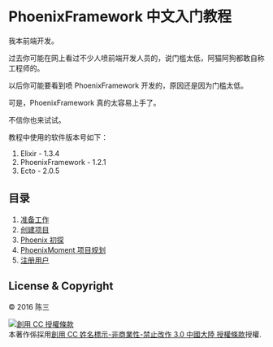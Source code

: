 # PhoenixFramework 中文入门教程

我本前端开发。

过去你可能在网上看过不少人喷前端开发人员的，说门槛太低，阿猫阿狗都敢自称工程师的。

以后你可能要看到喷 PhoenixFramework 开发的，原因还是因为门槛太低。

可是，PhoenixFramework 真的太容易上手了。

不信你也来试试。

教程中使用的软件版本号如下：

1. Elixir - 1.3.4
2. PhoenixFramework - 1.2.1
3. Ecto - 2.0.5

## 目录

1. [准备工作](00-prepare.md)
2. [创建项目](01-create-project.md)
3. [Phoenix 初探](02-explore-phoenix.md)
4. [PhoenixMoment 项目规划](03-phoenix-moment.md)
5. [注册用户](04-user-register.md)

## License & Copyright

&copy; 2016 陈三

<a rel="license" href="http://creativecommons.org/licenses/by-nc-nd/3.0/cn/"><img alt="創用 CC 授權條款" style="border-width:0" src="https://i.creativecommons.org/l/by-nc-nd/3.0/cn/88x31.png" /></a><br />本著作係採用<a rel="license" href="http://creativecommons.org/licenses/by-nc-nd/3.0/cn/">創用 CC 姓名標示-非商業性-禁止改作 3.0 中國大陸 授權條款</a>授權.